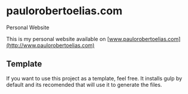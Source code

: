 # paulorobertoelias.com
Personal Website

This is my personal website available on [www.paulorobertoelias.com](http://www.paulorobertoelias.com)

## Template

If you want to use this project as a template, feel free. It installs gulp by default and its recomended that will use it to generate the files.
